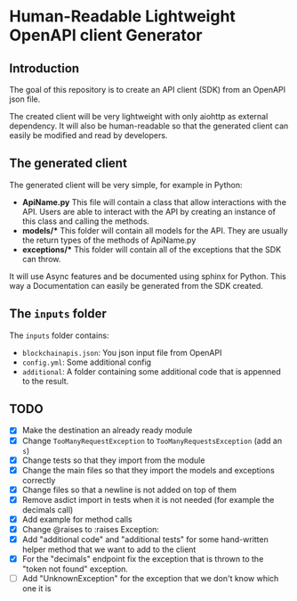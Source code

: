 # Human-Readable Lightweight OpenAPI client Generator

## Introduction

The goal of this repository is to create an API client (SDK) from an OpenAPI json file.

The created client will be very lightweight with only aiohttp as external dependency. It will also
be human-readable so that the generated client can easily be modified and read by developers.

## The generated client

The generated client will be very simple, for example in Python:

- **ApiName.py** This file will contain a class that allow interactions with the API.
                 Users are able to interact with the API by creating an instance of this
                 class and calling the methods.
- **models/\*** This folder will contain all models for the API. They are usually the return
                types of the methods of ApiName.py
- **exceptions/\*** This folder will contain all of the exceptions that the SDK can throw.

It will use Async features and be documented using sphinx for Python. This way a Documentation
can easily be generated from the SDK created.

## The `inputs` folder

The `inputs` folder contains:
- `blockchainapis.json`: You json input file from OpenAPI
- `config.yml`: Some additional config
- `additional`: A folder containing some additional code that is appenned to the result.

## TODO

- [x] Make the destination an already ready module
- [x] Change `TooManyRequestException` to `TooManyRequestsException` (add an `s`)
- [x] Change tests so that they import from the module
- [x] Change the main files so that they import the models and exceptions correctly
- [x] Change files so that a newline is not added on top of them
- [x] Remove asdict import in tests when it is not needed (for example the decimals call)
- [x] Add example for method calls
- [x] Change @raises to :raises Exception:
- [x] Add "additional code" and "additional tests" for some hand-written helper method that
      we want to add to the client
- [x] For the "decimals" endpoint fix the exception that is thrown to the "token not found" exception.
- [ ] Add "UnknownException" for the exception that we don't know which one it is
